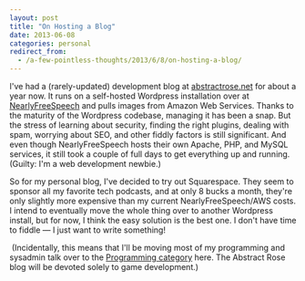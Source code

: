 ```yaml
---
layout: post
title: "On Hosting a Blog"
date: 2013-06-08
categories: personal
redirect_from:
  - /a-few-pointless-thoughts/2013/6/8/on-hosting-a-blog/
---
```


I've had a (rarely-updated) development blog at [abstractrose.net](http://www.abstractrose.net) for about a year now. It runs on a self-hosted Wordpress installation over at [NearlyFreeSpeech](https://www.nearlyfreespeech.net/) and pulls images from Amazon Web Services. Thanks to the maturity of the Wordpress codebase, managing it has been a snap. But the stress of learning about security, finding the right plugins, dealing with spam, worrying about SEO, and other fiddly factors is still significant. And even though NearlyFreeSpeech hosts their own Apache, PHP, and MySQL services, it still took a couple of full days to get everything up and running. (Guilty: I'm a web development newbie.)

<!--more-->

So for my personal blog, I've decided to try out Squarespace. They seem to sponsor all my favorite tech podcasts, and at only 8 bucks a month, they're only slightly more expensive than my current NearlyFreeSpeech/AWS costs. I intend to eventually move the whole thing over to another Wordpress install, but for now, I think the easy solution is the best one. I don't have time to fiddle — I just want to write something!

 (Incidentally, this means that I'll be moving most of my programming and sysadmin talk over to the [Programming category](https://alexei-baboulevitch.squarespace.com/a-few-pointless-thoughts/?category=Programming) here. The Abstract Rose blog will be devoted solely to game development.)

